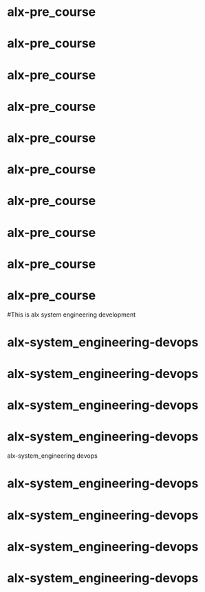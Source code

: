 # alx-pre_course
# alx-pre_course
# alx-pre_course
# alx-pre_course
# alx-pre_course
# alx-pre_course
# alx-pre_course
# alx-pre_course
# alx-pre_course
# alx-pre_course
#This is alx system engineering development
# alx-system_engineering-devops
# alx-system_engineering-devops
# alx-system_engineering-devops
# alx-system_engineering-devops
 alx-system_engineering devops
# alx-system_engineering-devops
# alx-system_engineering-devops
# alx-system_engineering-devops
# alx-system_engineering-devops
